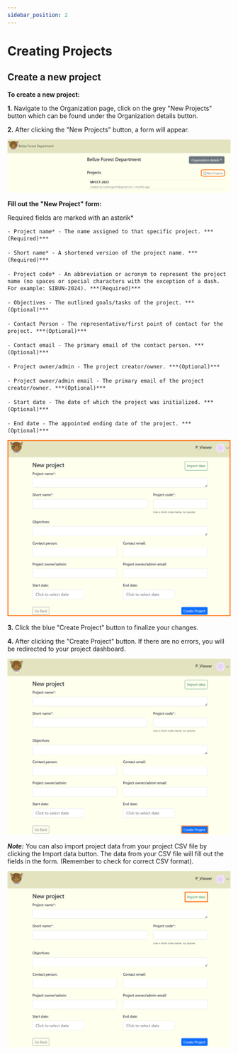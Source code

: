 ```yaml
---
sidebar_position: 2
---
```


# Creating Projects


## Create a new project


**To create a new project:**

**1.** Navigate to the Organization page, click on the grey "New Projects" button which can be found under the Organization details button.

**2.** After clicking the "New Projects" button, a form will appear.

![](../getting-started-images/projects/nav-new-project.png)

**Fill out the "New Project" form:**

Required fields are marked with an asterik*
    
    - Project name* - The name assigned to that specific project. ***(Required)***

    - Short name* - A shortened version of the project name. ***(Required)***

    - Project code* - An abbreviation or acronym to represent the project name (no spaces or special characters with the exception of a dash. For example: SIBUN-2024). ***(Required)***

    - Objectives - The outlined goals/tasks of the project. ***(Optional)***

    - Contact Person - The representative/first point of contact for the project. ***(Optional)***

    - Contact email - The primary email of the contact person. ***(Optional)***

    - Project owner/admin - The project creator/owner. ***(Optional)***

    - Project owner/admin email - The primary email of the project creator/owner. ***(Optional)***

    - Start date - The date of which the project was initialized. ***(Optional)***

    - End date - The appointed ending date of the project. ***(Optional)***

![](../getting-started-images/projects/new-project.png)


**3.** Click the blue "Create Project" button to finalize your changes.

**4.** After clicking the "Create Project" button. If there are no errors, you will be redirected to your project dashboard.

![](../getting-started-images/projects/new-proj.png)


***Note:*** You can also import project data from your project CSV file by clicking the Import data button. The data from your CSV file will fill out the fields in the form. (Remember to check for correct CSV format).

![](../getting-started-images/projects/import.png)





